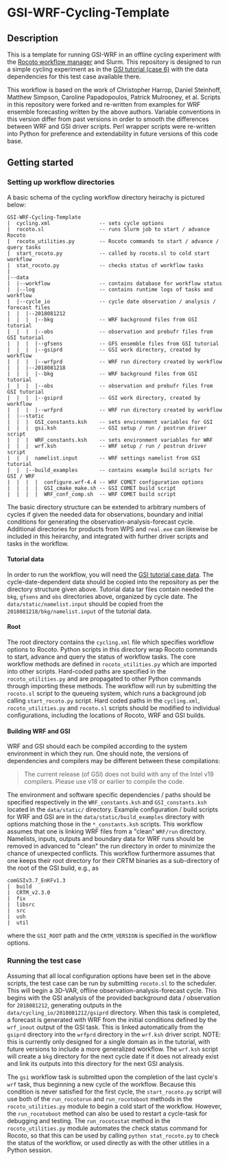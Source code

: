 # GSI-WRF-Cycling-Template

## Description
This is a template for running GSI-WRF in an offline cycling experiment with the
[Rocoto workflow manager](https://github.com/christopherwharrop/rocoto) and Slurm.
This repository is designed to run a simple cycling experiment as in the
[GSI tutorial (case 6)](https://dtcenter.ucar.edu/com-GSI/users/tutorial/online_tutorial/index_v3.7.php)
with the data dependencies for this test case available there.

This workflow is based on the work of Christopher Harrop, Daniel Steinhoff, Matthew Simpson,
Caroline Papadopoulos, Patrick Mulrooney, et al.  Scripts in this repository were
forked and re-written from examples for WRF ensemble forecasting written by the above
authors.  Variable conventions in this version differ from past versions in order
to smooth the differences between WRF and GSI driver scripts.
Perl wrapper scripts were re-written into Python for preference and extendability in future
versions of this code base.

## Getting started

### Setting up workflow directories 

A basic schema of the cycling workflow directory heirachy is pictured below:
```
GSI-WRF-Cycling-Template
|  cycling.xml                -- sets cycle options
|  rocoto.sl                  -- runs Slurm job to start / advance Rocoto
|  rocoto_utilities.py        -- Rocoto commands to start / advance / query tasks
|  start_rocoto.py            -- called by rocoto.sl to cold start workflow
|  stat_rocoto.py             -- checks status of workflow tasks
|
|--data
|  |--workflow                -- contains database for workflow status
|  |--log                     -- contains runtime logs of tasks and workflow
|  |--cycle_io                -- cycle date observation / analysis / forecast files 
|  |  |--2018081212
|  |  |  |--bkg               -- WRF background files from GSI tutorial
|  |  |  |--obs               -- observation and prebufr files from GSI tutorial
|  |  |  |--gfsens            -- GFS ensemble files from GSI tutorial
|  |  |  |--gsiprd            -- GSI work directory, created by workflow
|  |  |  |--wrfprd            -- WRF run directory created by workflow
|  |  |--2018081218
|  |  |  |--bkg               -- WRF background files from GSI tutorial
|  |  |  |--obs               -- observation and prebufr files from GSI tutorial
|  |  |  |--gsiprd            -- GSI work directory, created by workflow
|  |  |  |--wrfprd            -- WRF run directory created by workflow
|  |--static
|  |  |  GSI_constants.ksh    -- sets environment variables for GSI
|  |  |  gsi.ksh              -- GSI setup / run / postrun driver script
|  |  |  WRF_constants.ksh    -- sets environment variables for WRF
|  |  |  wrf.ksh              -- WRF setup / run / postrun driver script 
|  |  |  namelist.input       -- WRF settings namelist from GSI tutorial
|  |  |--build_examples       -- contains example build scripts for GSI / WRF
|  |  |  |  configure.wrf-4.4 -- WRF COMET configuration options
|  |  |  |  GSI_cmake_make.sh -- GSI COMET build script
|  |  |  |  WRF_conf_comp.sh  -- WRF COMET build script
```
The basic directory structure can be extended to arbitrary numbers of cycles if given the
needed data for observations, boundary and initial conditions for generating the 
observation-analysis-forecast cycle.  Additional directories for products from WPS and
`real.exe` can likewise be included in this heirarchy, and integrated with further
driver scripts and tasks in the workflow.

#### Tutorial data
In order to run the workflow, you will need the
[GSI tutorial
case data](https://dtcenter.ucar.edu/com-GSI/users/tutorial/online_tutorial/releaseV3.7/data/download_data.php).
The cycle-date-dependent data should be copied into the repository as per the directory
structure given above. Tutorial data tar files contain needed the `bkg`, `gfsens`
and `obs` directories above, organized by cycle date.  The `data/static/namelist.input` should be copied from the
`2018081218/bkg/namelist.input` of the tutorial data.

#### Root
The root directory contains the `cycling.xml` file which specifies workflow options to
Rocoto.  Python scripts in this directory wrap Rocoto commands to start, advance and
query the status of workflow tasks.  The core workflow methods are defined in
`rocoto_utilities.py` which are imported into other scripts.  Hard-coded paths are specified
in the `rocoto_utilities.py` and are propagated to other Python commands through importing
these methods.
The workflow will run by submitting the `rocoto.sl` script to the queueing system, which
runs a background job calling `start_rocoto.py` script.
Hard coded paths in the `cycling.xml`, `rocoto_utilities.py` and `rocoto.sl` scripts
should be modified to individual configurations, including the locations of Rocoto, WRF and GSI
builds.

#### Building WRF and GSI
WRF and GSI should each be compiled according to the system environment in which they run.
One should note, the versions of dependencies and compilers may be different between these
compilations:
<blockquote>
The current release (of GSI) does not build with any of the Intel v19 compilers.
Please use v18 or earlier to compile the code.
</blockquote>

The environment and software specific dependencies / paths should be specified respectively 
in the `WRF_constants.ksh` and `GSI_constants.ksh` located in the 
`data/static/` directory.  Example configuration / build scripts for WRF and GSI are
in the `data/static/build_examples` directory with options matching those in the
`*_constants.ksh` scripts.  This workflow assumes that one is linking WRF files from a "clean"
`WRF/run` directory.  Namelists, inputs, outputs and boundary data for WRF runs should be
removed in advanced to "clean" the run directory in order to minimize the chance of
unexpected conflicts.  This workflow furthermore assumes that one keeps their root directory
for their CRTM binaries as a sub-directory of the root of the GSI build, e.g., as
```
comGSIv3.7_EnKFv1.3
|  build
|  CRTM_v2.3.0
|  fix
|  libsrc
|  src
|  ush
|  util
```
where the `GSI_ROOT` path and the `CRTM_VERSION` is specified in the workflow options. 

### Running the test case 
Assuming that all local configuration options have been set in the above scripts,
the test case can be run by submitting `rocoto.sl` to the scheduler.  This will begin a
3D-VAR, offline observation-analysis-forecast cycle.  This begins with the GSI analysis of
the provided background data / observation for `2018081212`, generating outputs in the
`data/cycling_io/2018081212/gsiprd` directory.  When this task is completed, a forecast
is generated with WRF from the initial conditions defined by the `wrf_inout` output of
the GSI task.  This is linked automatically from the `gsiprd` directory into the 
`wrfprd` directory in the `wrf.ksh` driver script.  NOTE: this is currently only designed
for a single domain as in the tutorial, with future versions to include a more generalized
workflow.  The `wrf.ksh` script will create a `bkg` directory for the next cycle date if it
does not already exist and link its outputs into this directory for the next GSI analysis.

The `gsi` workflow task is submitted upon the completion of the last cycle's `wrf` task,
thus beginning a new cycle of the workflow.  Because this condition is never satisfied for
the first cycle, the `start_rocoto.py` script will use both of the `run_rocotorun` and
`run_rocotoboot` methods in the `rocoto_utilities.py` module to begin a cold start of the
workflow.  However, the `run_rocotoboot` method can also be used to restart a cycle-task
for debugging and testing.  The `run_rocotostat` method in the `rocoto_utilities.py` module
automates the check status command for Rocoto, so that this can be used by calling
`python stat_rocoto.py`
to check the status of the workflow, or used directly as with the other utitlies in a Python
session.

